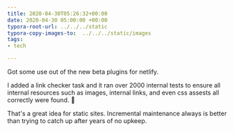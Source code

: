 ```yaml
---
title: 2020-04-30T05:26:32+00:00
date: 2020-04-30 05:00:00 +00:00
typora-root-url: ../../../static
typora-copy-images-to:  ../../../static/images
tags:
- tech

---
```

Got some use out of the new beta plugins for netlify.

I added a link checker task and it ran over 2000 internal tests to ensure all internal resources such as images, internal links, and even css assests all correctly were found. 🧹

That's a great idea for static sites. Incremental maintenance always is better than trying to catch up after years of no upkeep.
